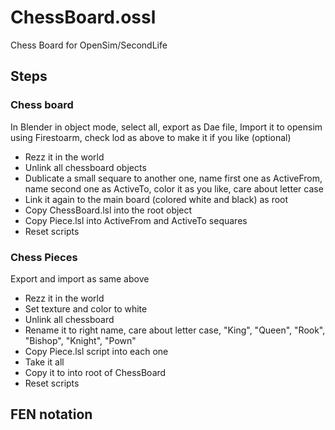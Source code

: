 # ChessBoard.ossl

Chess Board for OpenSim/SecondLife

## Steps

### Chess board


In Blender in object mode, select all, export as Dae file, Import it to opensim using Firestoarm, check lod as above to make it if you like (optional)

 * Rezz it in the world
 * Unlink all chessboard objects
 * Dublicate a small sequare to another one, name first one as ActiveFrom, name second one as ActiveTo, color it as you like, care about letter case
 * Link it again to the main board (colored white and black) as root
 * Copy ChessBoard.lsl into the root object
 * Copy Piece.lsl into ActiveFrom and ActiveTo sequares
 * Reset scripts

 ### Chess Pieces

 Export and import as same above

  * Rezz it in the world
  * Set texture and color to white
  * Unlink all chessboard
  * Rename it to right name, care about letter case, "King", "Queen", "Rook", "Bishop", "Knight", "Pown"
  * Copy Piece.lsl script into each one
  * Take it all
  * Copy it to into root of ChessBoard
  * Reset scripts

 ## FEN notation

https://www.chessprogramming.org/Forsyth-Edwards_Notation#Shredder-FEN
https://gbud.in/blog/game/chess/chess-fen-forsyth-edwards-notation.html#castling-availability
https://www.chessprogramming.org/Forsyth-Edwards_Notation#Shredder-FEN

## Competitions

https://sites.google.com/site/azinsecondlife/chess

https://www.turbosquid.com/3d-models/3d-chess-board-chessboard-1679167

## Textures

https://www.sketchuptextureclub.com/textures/architecture/wood/fine-wood/dark-wood

## References

https://www.dubrovnikchessmen.com/chessmen-design-evolution.html

https://www.chess.com/forum/view/chess-equipment/atheist-chess-pieces
